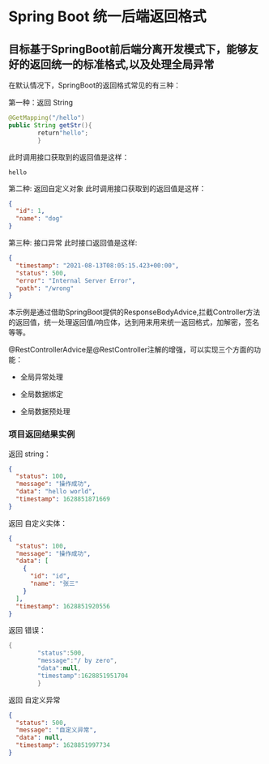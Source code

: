# Spring Boot 统一后端返回格式

## 目标基于SpringBoot前后端分离开发模式下，能够友好的返回统一的标准格式,以及处理全局异常

在默认情况下，SpringBoot的返回格式常见的有三种：

第一种：返回 String

```java
@GetMapping("/hello")
public String getStr(){
        return"hello";
        }
```

此时调用接口获取到的返回值是这样：

```text
hello
```

第二种: 返回自定义对象 此时调用接口获取到的返回值是这样：

```json
{
  "id": 1,
  "name": "dog"
}
```

第三种: 接口异常 此时接口返回值是这样:

```json
{
  "timestamp": "2021-08-13T08:05:15.423+00:00",
  "status": 500,
  "error": "Internal Server Error",
  "path": "/wrong"
}
```

本示例是通过借助SpringBoot提供的ResponseBodyAdvice,拦截Controller方法的返回值，统一处理返回值/响应体，达到用来用来统一返回格式，加解密，签名等等。

@RestControllerAdvice是@RestController注解的增强，可以实现三个方面的功能：

- 全局异常处理

- 全局数据绑定

- 全局数据预处理

### 项目返回结果实例

返回 string：

```json
{
  "status": 100,
  "message": "操作成功",
  "data": "hello world",
  "timestamp": 1628851871669
}
```

返回 自定义实体：

```json
{
  "status": 100,
  "message": "操作成功",
  "data": [
    {
      "id": "id",
      "name": "张三"
    }
  ],
  "timestamp": 1628851920556
}
```

返回 错误：

```java
{
        "status":500,
        "message":"/ by zero",
        "data":null,
        "timestamp":1628851951704
        }
```

返回 自定义异常

```json
{
  "status": 500,
  "message": "自定义异常",
  "data": null,
  "timestamp": 1628851997734
}
```

